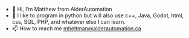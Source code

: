 - 👋 Hi, I’m Matthew from AlderAutomation
- 👀 I like to program in python but will also use c++, Java, Godot, html, css, SQL, PHP, and whatever else I can learn. 
- 📫 How to reach me mheltman@alderautomation.ca
